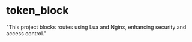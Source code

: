 # token_block
"This project blocks routes using Lua and Nginx, enhancing security and access control."
